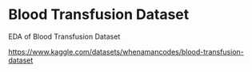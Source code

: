 # Blood Transfusion Dataset

EDA of Blood Transfusion Dataset



https://www.kaggle.com/datasets/whenamancodes/blood-transfusion-dataset

